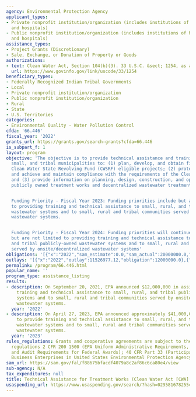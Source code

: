```yaml
---
agency: Environmental Protection Agency
applicant_types:
- Private nonprofit institution/organization (includes institutions of higher education
  and hospitals)
- Public nonprofit institution/organization (includes institutions of higher education
  and hospitals)
assistance_types:
- Project Grants (Discretionary)
- Sale, Exchange, or Donation of Property or Goods
authorizations:
- text: Clean Water Act, Section 104(b)(3). 33 U.S.C. &sect; 1254, as amended.
  url: https://www.govinfo.gov/link/uscode/33/1254
beneficiary_types:
- Federally Recognized Indian Tribal Governments
- Local
- Private nonprofit institution/organization
- Public nonprofit institution/organization
- Rural
- State
- U.S. Territories
categories:
- Environmental Quality - Water Pollution Control
cfda: '66.446'
fiscal_year: '2022'
grants_url: https://grants.gov/search-grants?cfda=66.446
is_subpart_f: 1
layout: program
objective: 'The objective is to provide technical assistance and training to rural,
  small, and tribal municipalities to: (1) plan, develop, and obtain financing for
  Clean Water State Revolving Fund (CWSRF) eligible projects; (2) protect water quality
  and achieve and maintain compliance with the requirements of the Clean Water Act;
  and (3) provide information on planning, design, construction, and operation of
  publicly owned treatment works and decentralized wastewater treatment systems.


  Funding Priority - Fiscal Year 2023: Funding priorities include but are not limited
  to providing training and technical assistance to small, rural, and tribal publicly-owned
  wastewater systems and to small, rural and tribal communities served by onsite/decentralized
  wastewater systems.


  Funding Priority - Fiscal Year 2024: Funding priorities will continue to include
  but are not limited to providing training and technical assistance to small, rural,
  and tribal publicly-owned wastewater systems and to small, rural and tribal communities
  served by onsite/decentralized wastewater systems'
obligations: '[{"x":"2022","sam_estimate":0.0,"sam_actual":20000000.0,"usa_spending_actual":12000000.0},{"x":"2023","sam_estimate":27000000.0,"sam_actual":0.0,"usa_spending_actual":40616814.0},{"x":"2024","sam_estimate":18000000.0,"sam_actual":0.0,"usa_spending_actual":579695.0}]'
outlays: '[{"x":"2022","outlay":11526977.12,"obligation":12000000.0},{"x":"2023","outlay":9267473.84,"obligation":40616814.0},{"x":"2024","outlay":0.0,"obligation":579695.0}]'
permalink: /program/66.446.html
popular_name: ''
program_type: assistance_listing
results:
- description: On September 20, 2021, EPA announced $12,000,000 in assistance to provide
    training and technical assistance to small, rural, and tribal publicly-owned wastewater
    systems and to small, rural and tribal communities served by onsite/decentralized
    wastewater systems.
  year: '2022'
- description: On April 27, 2023, EPA announced approximately $41,000,000 in assistance
    to provide training and technical assistance to small, rural, and tribal publicly-owned
    wastewater systems and to small, rural and tribal communities served by onsite/decentralized
    wastewater systems.
  year: '2023'
rules_regulations: Grants and cooperative agreements are subject to the general grant
  regulations 2 CFR 200 1500 (EPA Uniform Administrative Requirements, Cost Principles,
  and Audit Requirements for Federal Awards); 40 CFR Part 33 (Participation by Disadvantaged
  Business Enterprises in United States Environmental Protection Agency Programs).
sam_url: https://sam.gov/fal/f88675bfacdf4079a8c2af86c6ca80e4/view
sub-agency: N/A
tax_expenditures: null
title: Technical Assistance for Treatment Works (Clean Water Act [CWA] Section 104(b)(8))
usaspending_url: https://www.usaspending.gov/search/?hash=029581678255cb3c290c19bc94b642c9
---
```

